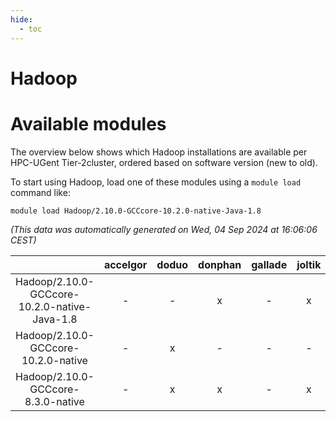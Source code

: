 ```yaml
---
hide:
  - toc
---
```


Hadoop
======

# Available modules


The overview below shows which Hadoop installations are available per HPC-UGent Tier-2cluster, ordered based on software version (new to old).

To start using Hadoop, load one of these modules using a `module load` command like:

```shell
module load Hadoop/2.10.0-GCCcore-10.2.0-native-Java-1.8
```

*(This data was automatically generated on Wed, 04 Sep 2024 at 16:06:06 CEST)*  

| |accelgor|doduo|donphan|gallade|joltik|shinx|skitty|
| :---: | :---: | :---: | :---: | :---: | :---: | :---: | :---: |
|Hadoop/2.10.0-GCCcore-10.2.0-native-Java-1.8|-|-|x|-|x|-|-|
|Hadoop/2.10.0-GCCcore-10.2.0-native|-|x|-|-|-|-|-|
|Hadoop/2.10.0-GCCcore-8.3.0-native|-|x|x|-|x|-|x|
